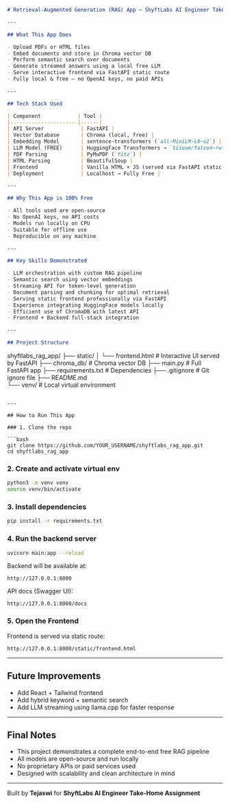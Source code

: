 ```markdown
# Retrieval-Augmented Generation (RAG) App — ShyftLabs AI Engineer Take-Home Assignment

---

## What This App Does

- Upload PDFs or HTML files  
- Embed documents and store in Chroma vector DB  
- Perform semantic search over documents  
- Generate streamed answers using a local free LLM  
- Serve interactive frontend via FastAPI static route  
- Fully local & free — no OpenAI keys, no paid APIs

---

## Tech Stack Used

| Component            | Tool |
|----------------------|------|
| API Server            | FastAPI |
| Vector Database       | Chroma (local, free) |
| Embedding Model       | sentence-transformers (`all-MiniLM-L6-v2`) |
| LLM Model (FREE)      | HuggingFace Transformers → `tiiuae/falcon-rw-1b` |
| PDF Parsing           | PyMuPDF (`fitz`) |
| HTML Parsing          | BeautifulSoup |
| Frontend              | Vanilla HTML + JS (served via FastAPI static route) |
| Deployment            | Localhost → Fully Free |

---

## Why This App is 100% Free

- All tools used are open-source  
- No OpenAI keys, no API costs  
- Models run locally on CPU  
- Suitable for offline use  
- Reproducible on any machine

---

## Key Skills Demonstrated

- LLM orchestration with custom RAG pipeline  
- Semantic search using vector embeddings  
- Streaming API for token-level generation  
- Document parsing and chunking for optimal retrieval  
- Serving static frontend professionally via FastAPI  
- Experience integrating HuggingFace models locally  
- Efficient use of ChromaDB with latest API  
- Frontend + Backend full-stack integration  

---

## Project Structure

```

shyftlabs\_rag\_app/
├── static/
│   └── frontend.html       # Interactive UI served by FastAPI
├── chroma\_db/              # Chroma vector DB 
├── main.py                 # Full FastAPI app
├── requirements.txt        # Dependencies
├── .gitignore              # Git ignore file
├── README.md               
└── venv/                   # Local virtual environment

````

---

## How to Run This App

### 1. Clone the repo

```bash
git clone https://github.com/YOUR_USERNAME/shyftlabs_rag_app.git
cd shyftlabs_rag_app
````

### 2. Create and activate virtual env

```bash
python3 -m venv venv
source venv/bin/activate
```

### 3. Install dependencies

```bash
pip install -r requirements.txt
```

### 4. Run the backend server

```bash
uvicorn main:app --reload
```

Backend will be available at:

```
http://127.0.0.1:8000
```

API docs (Swagger UI):

```
http://127.0.0.1:8000/docs
```

### 5. Open the Frontend

Frontend is served via static route:

```
http://127.0.0.1:8000/static/frontend.html
```

---

## Future Improvements

* Add React + Tailwind frontend
* Add hybrid keyword + semantic search
* Add LLM streaming using llama.cpp for faster response

---

## Final Notes

* This project demonstrates a complete end-to-end free RAG pipeline
* All models are open-source and run locally
* No proprietary APIs or paid services used
* Designed with scalability and clean architecture in mind

---

Built by **Tejaswi** for **ShyftLabs AI Engineer Take-Home Assignment**

```
